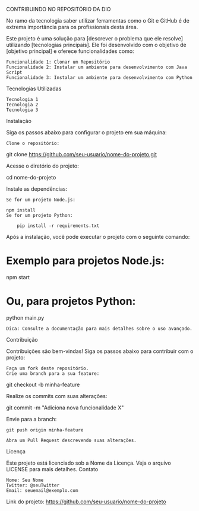 CONTRIBUINDO NO REPOSITÓRIO DA DIO

No ramo da tecnologia saber utilizar ferramentas como o Git e GitHub é de extrema importância para os profissionais desta área.

Este projeto é uma solução para [descrever o problema que ele resolve] utilizando [tecnologias principais]. Ele foi desenvolvido com o objetivo de [objetivo principal] e oferece funcionalidades como:

    Funcionalidade 1: Clonar um Repositório
    Funcionalidade 2: Instalar um ambiente para desenvolvimento com Java Script
    Funcionalidade 3: Instalar um ambiente para desenvolvimento com Python

Tecnologias Utilizadas

    Tecnologia 1
    Tecnologia 2
    Tecnologia 3

Instalação

Siga os passos abaixo para configurar o projeto em sua máquina:

    Clone o repositório:

git clone https://github.com/seu-usuario/nome-do-projeto.git

Acesse o diretório do projeto:

cd nome-do-projeto

Instale as dependências:

    Se for um projeto Node.js:

	npm install
    Se for um projeto Python:

        pip install -r requirements.txt


Após a instalação, você pode executar o projeto com o seguinte comando:

# Exemplo para projetos Node.js:
npm start

# Ou, para projetos Python:
python main.py

    Dica: Consulte a documentação para mais detalhes sobre o uso avançado.

Contribuição

Contribuições são bem-vindas! Siga os passos abaixo para contribuir com o projeto:

    Faça um fork deste repositório.
    Crie uma branch para a sua feature:

git checkout -b minha-feature

Realize os commits com suas alterações:

git commit -m "Adiciona nova funcionalidade X"

Envie para a branch:

    git push origin minha-feature

    Abra um Pull Request descrevendo suas alterações.

Licença

Este projeto está licenciado sob a Nome da Licença. Veja o arquivo LICENSE para mais detalhes.
Contato

    Nome: Seu Nome
    Twitter: @seuTwitter
    Email: seuemail@exemplo.com

Link do projeto: https://github.com/seu-usuario/nome-do-projeto